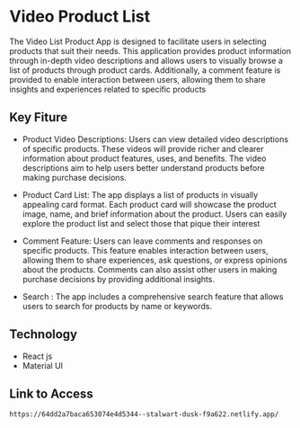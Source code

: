 # Video Product List

The Video List Product App is designed to facilitate users in selecting products that suit their needs. This application provides product information through in-depth video descriptions and allows users to visually browse a list of products through product cards. Additionally, a comment feature is provided to enable interaction between users, allowing them to share insights and experiences related to specific products

## Key Fiture

- Product Video Descriptions: Users can view detailed video descriptions of specific products. These videos will provide richer and clearer information about product features, uses, and benefits. The video descriptions aim to help users better understand products before making purchase decisions.
- Product Card List: The app displays a list of products in visually appealing card format. Each product card will showcase the product image, name, and brief information about the product. Users can easily explore the product list and select those that pique their interest

- Comment Feature: Users can leave comments and responses on specific products. This feature enables interaction between users, allowing them to share experiences, ask questions, or express opinions about the products. Comments can also assist other users in making purchase decisions by providing additional insights.

- Search : The app includes a comprehensive search feature that allows users to search for products by name or keywords.

## Technology

- React js
- Material UI

## Link to Access

`https://64dd2a7baca653074e4d5344--stalwart-dusk-f9a622.netlify.app/`